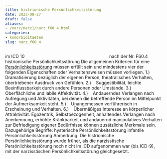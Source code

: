 ```yaml
---
title: histrionische Persönlichkeitsstörung
date: 2023-08-27
draft: false
aliases:
- /narz/narz1/narz_f60_4.html
categories:
- komorbiditaeten
slug: narz_f60_4
---
```

im ICD
10                                                                    
nach der Nr. F60.4
histrionische Persönlichkeitsstörung
Die allgemeinen Kriterien für eine [Persönlichkeitsstörung](https://borderliner.ch/persstoerung/persstoerung1.html) müssen erfüllt
sein und mindestens vier der folgenden Eigenschaften oder Verhaltensweisen müssen
vorliegen.
1.)    Dramatisierung bezüglich der eigenen Person, theatralisches Verhalten, übertriebener
Ausdruck von Gefühlen.
2.)    Suggestibilität, leichte
Beeinflussbarkeit durch andere Personen oder Umstände.
3.)    Oberflächliche und labile Affektivität.
4.)    Andauerndes Verlangen nach Aufregung und Aktivitäten, bei denen die betreffende Person im Mittelpunkt der
Aufmerksamkeit steht.
5.)    Unangemessen verführerisch in Erscheinung und Verhalten.
6.)    Übermäßiges Interesse an körperlicher Attraktivität. Egozentrik, Selbstbezogenheit, anhaltendes Verlangen nach Anerkennung, erhöhte Kränkbarkeit
und andauernd manipulatives Verhalten zur Befriedigung eigener Bedürfnisse können zusätzliche Merkmale sein. Dazugehörige Begriffe: hysterische Persönlichkeitsstörung infantile Persönlichkeitsstörung
Anmerkung: Die histrionische
Persönlichkeitsstörung wurde früher, als die narzisstische
Persönlichkeitsstörung noch nicht im ICD aufgenommen war (bis ICD-9), mit der
narzisstischen Persönlichkeitsstörung gleichgesetzt.
